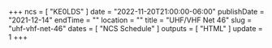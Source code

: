 +++
ncs = [ "KE0LDS" ]
date = "2022-11-20T21:00:00-06:00"
publishDate = "2021-12-14"
endTime = ""
location = ""
title = "UHF/VHF Net 46"
slug = "uhf-vhf-net-46"
dates = [ "NCS Schedule" ]
outputs = [ "HTML" ]
update = 1
+++
